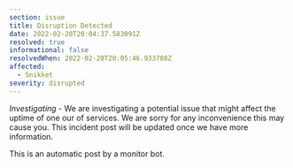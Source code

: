 ```yaml
---
section: issue
title: Disruption Detected
date: 2022-02-20T20:04:37.583091Z
resolved: true
informational: false
resolvedWhen: 2022-02-20T20:05:46.933708Z
affected:
  - Snikket
severity: disrupted
---
```

*Investigating* - We are investigating a potential issue that might affect the uptime of one our of services. We are sorry for any inconvenience this may cause you. This incident post will be updated once we have more information.

This is an automatic post by a monitor bot.
        